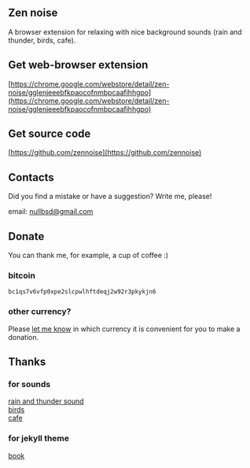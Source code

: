 ## Zen noise

A browser extension for relaxing with nice background sounds (rain and thunder, birds, cafe).

## Get web-browser extension

[https://chrome.google.com/webstore/detail/zen-noise/gglenjeeebfkpaocofnmbpcaafihhgpo](https://chrome.google.com/webstore/detail/zen-noise/gglenjeeebfkpaocofnmbpcaafihhgpo)


## Get source code

[https://github.com/zennoise](https://github.com/zennoise)

## Contacts

Did you find a mistake or have a suggestion? Write me, please!

email: [nullbsd@gmail.com](mailto:nullbsd@gmail.com)<br>

## Donate

You can thank me, for example, a cup of coffee :)

### bitcoin

`bc1qs7v6vfp0xpe2slcpwlhftdeqj2w92r3pkykjn6`

### other currency?

Please <a href="mailto:nullbsd@gmail.com">let me know</a> in which currency it is convenient for you to make a donation.


## Thanks

### for sounds

[rain and thunder sound](https://freesound.org/people/RHumphries/sounds/2523/)<br>
[birds](https://freesound.org/people/acclivity/sounds/30832/)<br>
[cafe](https://freesound.org/people/mrmayo/sounds/351264/)<br>

### for jekyll theme

[book](https://github.com/kkninjae/book/)
